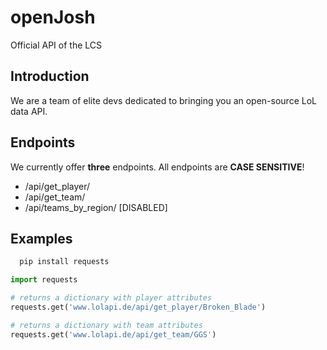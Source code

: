 openJosh
=================
Official API of the LCS

Introduction
----------

We are a team of elite devs dedicated to bringing you an open-source LoL data API.

Endpoints
----------

We currently offer **three** endpoints.
All endpoints are **CASE SENSITIVE**!

- /api/get_player/<name>
- /api/get_team/<team>
- /api/teams_by_region/<region> [DISABLED]

Examples
----------
  
```bash
  pip install requests
```
```python
import requests

# returns a dictionary with player attributes
requests.get('www.lolapi.de/api/get_player/Broken_Blade')

# returns a dictionary with team attributes
requests.get('www.lolapi.de/api/get_team/GGS')
```
